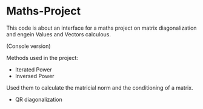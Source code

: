 # Maths-Project

This code is about an interface for a maths project on matrix diagonalization and engein Values and Vectors calculous.

(Console version) 

Methods used in the project:
- Iterated Power
- Inversed Power

Used them to calculate the matricial norm and the conditioning of a matrix.

- QR diagonalization
